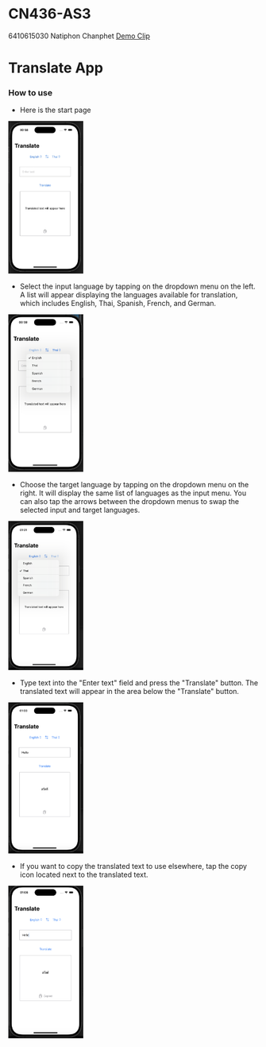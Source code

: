 # CN436-AS3
6410615030 Natiphon Chanphet
[Demo Clip](https://youtu.be/mer3tfNXnS8)

# Translate App

### How to use

* Here is the start page

<img src="media/startApp.jpg" width = 30%>


* Select the input language by tapping on the dropdown menu on the left. A list will appear displaying the languages available for translation, which includes English, Thai, Spanish, French, and German.


<img src="media/chooseInputLang.jpg" width = 30%>

* Choose the target language by tapping on the dropdown menu on the right. It will display the same list of languages as the input menu. You can also tap the arrows between the dropdown menus to swap the selected input and target languages.

<img src="media/chooseTargetLang.jpg" width = 30%>


* Type text into the "Enter text" field and press the "Translate" button. The translated text will appear in the area below the "Translate" button.

<img src="media/Translated.jpg" width = 30%>


* If you want to copy the translated text to use elsewhere, tap the copy icon located next to the translated text.

<img src="media/coppyTranslatedText.jpg" width = 30%>

